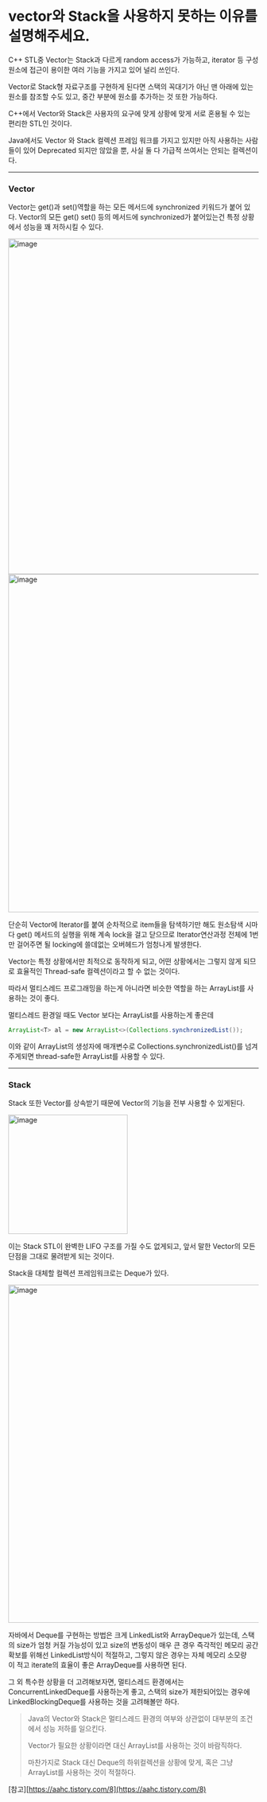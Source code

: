 # vector와 Stack을 사용하지 못하는 이유를 설명해주세요.

C++ STL중 Vector는 Stack과 다르게 random access가 가능하고, iterator 등 구성 원소에 접근이 용이한 여러 기능을 가지고 있어 널리 쓰인다.

Vector로 Stack형 자료구조를 구현하게 된다면 스택의 꼭대기가 아닌 맨 아래에 있는 원소를 참조할 수도 있고, 중간 부분에 원소를 추가하는 것 또한 가능하다.

C++에서 Vector와 Stack은 사용자의 요구에 맞게 상황에 맞게 서로 혼용될 수 있는 편리한 STL인 것이다.

Java에서도 Vector 와 Stack 컬렉션 프레임 워크를 가지고 있지만 아직 사용하는 사람들이 있어 Deprecated 되지만 않았을 뿐, 사실 둘 다 가급적 쓰여서는 안되는 컬렉션이다.

---

### Vector

Vector는 get()과 set()역할을 하는 모든 메서드에 synchronized 키워드가 붙어 있다. Vector의 모든 get() set() 등의 메서드에 synchronized가 붙어있는건 특정 상황에서 성능을 꽤 저하시킬 수 있다.

<img width="675" alt="image" src="https://user-images.githubusercontent.com/76817418/160975378-3899f2b6-56ed-49cb-a373-1ecd465d485a.png">

<img width="680" alt="image" src="https://user-images.githubusercontent.com/76817418/160975346-3423baf3-daa6-4b88-a07e-ef0a80228419.png">

단순히 Vector에 Iterator를 붙여 순차적으로 item들을 탐색하기만 해도 원소탐색 시마다 get() 메서드의 실행을 위해 계속 lock을 걸고 닫으므로 Iterator연산과정 전체에 1번만 걸어주면 될 locking에 쓸데없는 오버헤드가 엄청나게 발생한다.

Vector는 특정 상황에서만 최적으로 동작하게 되고, 어떤 상황에서는 그렇지 않게 되므로 효율적인 Thread-safe 컬렉션이라고 할 수 없는 것이다.

따라서 멀티스레드 프로그래밍을 하는게 아니라면 비슷한 역할을 하는 ArrayList를 사용하는 것이 좋다. 

멀티스레드 환경일 때도 Vector 보다는 ArrayList를 사용하는게 좋은데 

```java
ArrayList<T> al = new ArrayList<>(Collections.synchronizedList());
```

이와 같이 ArrayList의 생성자에 매개변수로 Collections.synchronizedList()를 넘겨주게되면 thread-safe한 ArrayList를 사용할 수 있다.

---

### Stack

Stack 또한 Vector를 상속받기 때문에 Vector의 기능을 전부 사용할 수 있게된다.

<img width="240" alt="image" src="https://user-images.githubusercontent.com/76817418/160975309-937d4b9f-489d-43e9-939c-f62ac69eee41.png">

이는 Stack STL이 완벽한 LIFO 구조를 가질 수도 없게되고, 앞서 말한 Vector의 모든 단점을 그대로 물려받게 되는 것이다.

Stack을 대체할 컬렉션 프레임워크로는 Deque가 있다. 

<img width="680" alt="image" src="https://user-images.githubusercontent.com/76817418/160975288-5bc529e9-4eb0-4963-aae2-368cd33d247c.png">

자바에서 Deque를 구현하는 방법은 크게 LinkedList와 ArrayDeque가 있는데, 스택의 size가 엄청 커질 가능성이 있고 size의 변동성이 매우 큰 경우 즉각적인 메모리 공간 확보를 위해선 LinkedList방식이 적절하고, 그렇지 않은 경우는 자체 메모리 소모량이 적고 iterate의 효율이 좋은 ArrayDeque를 사용하면 된다.

그 외 특수한 상황을 더 고려해보자면, 멀티스레드 환경에서는 ConcurrentLinkedDeque를 사용하는게 좋고, 스택의 size가 제한되어있는 경우에 LinkedBlockingDeque를 사용하는 것을 고려해볼만 하다.

> Java의 Vector와 Stack은 멀티스레드 환경의 여부와 상관없이 대부분의 조건에서 성능 저하를 일으킨다.
> 
> 
> Vector가 필요한 상황이라면 대신 ArrayList를 사용하는 것이 바람직하다.
> 
> 마찬가지로 Stack 대신 Deque의 하위컬렉션을 상황에 맞게, 혹은 그냥 ArrayList를 사용하는 것이 적절하다.
> 

[참고][https://aahc.tistory.com/8](https://aahc.tistory.com/8)